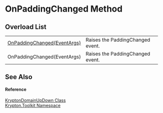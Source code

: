 # OnPaddingChanged Method


## Overload List
<table>
<tr>
<td><a href="08175a04-e2ad-3af2-7a8f-5338902acdd1.md">OnPaddingChanged(EventArgs)</a></td>
<td>Raises the PaddingChanged event.</td></tr>
<tr>
<td>OnPaddingChanged(EventArgs)</td>
<td>Raises the PaddingChanged event.</td></tr>
</table>

## See Also


#### Reference
<a href="24aa0fe5-0782-ad49-0c73-9b2c5b1d2796.md">KryptonDomainUpDown Class</a>  
<a href="79d2eac2-21f4-54ff-7552-b20c33c30600.md">Krypton.Toolkit Namespace</a>  
